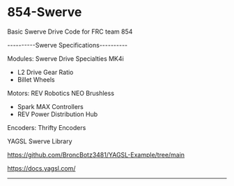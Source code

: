 # 854-Swerve

Basic Swerve Drive Code for FRC team 854

----------Swerve Specifications----------

Modules: Swerve Drive Specialties MK4i
- L2 Drive Gear Ratio
- Billet Wheels

Motors: REV Robotics NEO Brushless
- Spark MAX Controllers
- REV Power Distribution Hub

Encoders: Thrifty Encoders

YAGSL Swerve Library

https://github.com/BroncBotz3481/YAGSL-Example/tree/main

https://docs.yagsl.com/

-----------------------------------------
